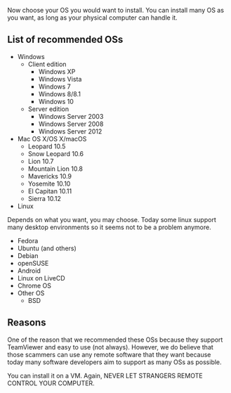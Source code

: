 Now choose your OS you would want to install. You can install many OS as you want, as long as your physical computer can handle it.

## List of recommended OSs
- Windows
  - Client edition
    - Windows XP
    - Windows Vista
    - Windows 7
    - Windows 8/8.1
    - Windows 10
  - Server edition
    - Windows Server 2003
    - Windows Server 2008
    - Windows Server 2012
- Mac OS X/OS X/macOS
  - Leopard       10.5
  - Snow Leopard  10.6
  - Lion          10.7
  - Mountain Lion 10.8
  - Mavericks     10.9
  - Yosemite      10.10
  - El Capitan    10.11
  - Sierra        10.12
- Linux

Depends on what you want, you may choose. Today some linux support many desktop environments so it seems not to be a problem anymore.

  - Fedora
  - Ubuntu (and others)
  - Debian
  - openSUSE
  - Android
  - Linux on LiveCD
  - Chrome OS
- Other OS
  - BSD

## Reasons
One of the reason that we recommended these OSs because they support TeamViewer and easy to use (not always). However, we do believe that those scammers can use any remote software that they want because today many software developers aim to support as many OSs as possible.

You can install it on a VM. Again, NEVER LET STRANGERS REMOTE CONTROL YOUR COMPUTER.
